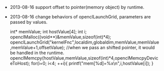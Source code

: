 * 2013-08-16 support offset to pointer(memory object) by runtime.
* 2013-08-16 change behaviors of openclLaunchGrid, parameters are passed by values.
    
    int* memValue;
    int hostValue[4];
    int i;
    openclMalloc((void**)&memValue,sizeof(int)*4);
    openclLaunchGrid("kernelFnc",localdim,globaldim,memValue,memValue,memValue+1,offsetValue);
    //when we pass an shifted pointer, it would be handled in the runtime.
    openclMemcpy(hostValue,memValue,sizeof(int)*4,openclMemcpyDeviceToHost);
    for(i=0; i<4; ++i){
        printf("mem[%d]=%x\n",i,hostValue[i]);
    }
